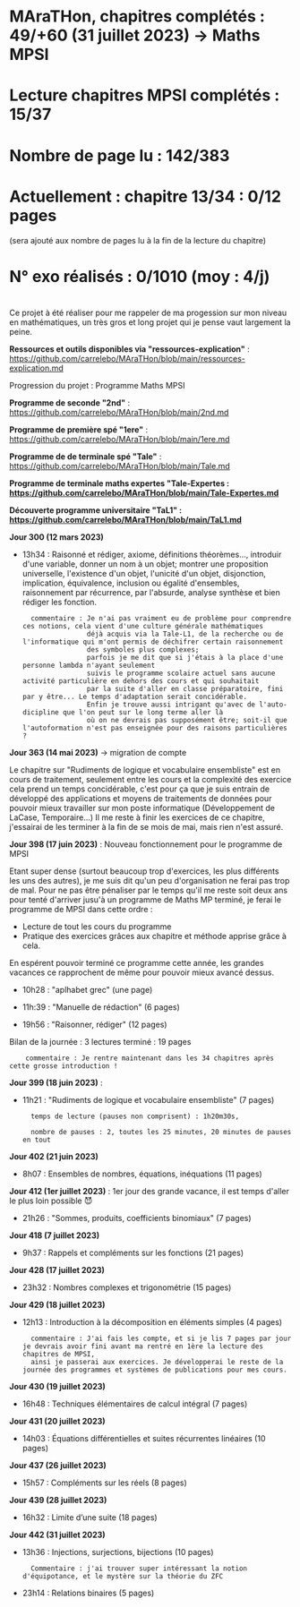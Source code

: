 # MAraTHon, chapitres complétés : 49/+60 (31 juillet 2023) -> Maths MPSI
# Lecture chapitres MPSI complétés : 15/37
# Nombre de page lu : 142/383
# Actuellement : chapitre 13/34 : 0/12 pages
(sera ajouté aux nombre de pages lu à la fin de la lecture du chapitre)

# N° exo réalisés : 0/1010 (moy : 4/j)

#

Ce projet à été réaliser pour me rappeler de ma progession sur mon niveau en mathématiques, un très gros et long projet qui je pense vaut largement la peine.

**Ressources et outils disponibles via "ressources-explication"** : https://github.com/carrelebo/MAraTHon/blob/main/ressources-explication.md

Progression du projet : Programme Maths MPSI

**Programme de seconde "2nd"** : https://github.com/carrelebo/MAraTHon/blob/main/2nd.md

**Programme de première spé "1ere"** : https://github.com/carrelebo/MAraTHon/blob/main/1ere.md

**Programme de de terminale spé "Tale"** : https://github.com/carrelebo/MAraTHon/blob/main/Tale.md

**Programme de terminale maths expertes "Tale-Expertes : https://github.com/carrelebo/MAraTHon/blob/main/Tale-Expertes.md**

**Découverte programme universitaire "TaL1" : https://github.com/carrelebo/MAraTHon/blob/main/TaL1.md**

**Jour 300 (12 mars 2023)**
- 13h34 : Raisonné et rédiger, axiome, définitions théorèmes..., introduir d'une variable, donner un nom à un objet; montrer une proposition universelle, 
        l'existence d'un objet, l'unicité d'un objet, disjonction, implication, équivalence, inclusion ou égalité d'ensembles, 
        raisonnement par récurrence, par l'absurde, analyse synthèse et bien rédiger les fonction.

        commentaire : Je n'ai pas vraiment eu de problème pour comprendre ces notions, cela vient d'une culture générale mathématiques
                      déjà acquis via la Tale-L1, de la recherche ou de l'informatique qui m'ont permis de déchifrer certain raisonnement 
                      des symboles plus complexes;
                      parfois je me dit que si j'étais à la place d'une personne lambda n'ayant seulement
                      suivis le programme scolaire actuel sans aucune activité particulière en dehors des cours et qui souhaitait
                      par la suite d'aller en classe préparatoire, fini par y être... Le temps d'adaptation serait concidérable.
                      Enfin je trouve aussi intrigant qu'avec de l'auto-dicipline que l'on peut sur le long terme aller là
                      où on ne devrais pas supposément être; soit-il que l'autoformation n'est pas enseignée pour des raisons particulières ?

**Jour 363 (14 mai 2023)** -> migration de compte

Le chapitre sur "Rudiments de logique et vocabulaire ensembliste" est en cours de traitement, seulement entre les cours et la complexité des exercice cela prend un temps concidérable, c'est pour ça que je suis entrain de développé des applications et moyens de traitements de données pour pouvoir mieux travailler sur mon poste informatique (Développement de LaCase, Temporaire...)
Il me reste à finir les exercices de ce chapitre, j'essairai de les terminer à la fin de se mois de mai, mais rien n'est assuré.

**Jour 398 (17 juin 2023)** : Nouveau fonctionnement pour le programme de MPSI

Etant super dense (surtout beaucoup trop d'exercices, les plus différents les uns des autres),
je me suis dit qu'un peu d'organisation ne ferai pas trop de mal.
Pour ne pas être pénaliser par le temps qu'il me reste soit deux ans pour tenté d'arriver jusu'à un programme de Maths MP terminé,
je ferai le programme de MPSI dans cette ordre :
- Lecture de tout les cours du programme
- Pratique des exercices grâces aux chapitre et méthode apprise grâce à cela.

En espérent pouvoir terminé ce programme cette année, les grandes vacances ce rapprochent de même pour pouvoir mieux avancé dessus.

- 10h28 : "aplhabet grec" (une page)

- 11h:39 : "Manuelle de rédaction" (6 pages)

- 19h56 : "Raisonner, rédiger" (12 pages)

Bilan de la journée : 3 lectures terminé : 19 pages

        commentaire : Je rentre maintenant dans les 34 chapitres après cette grosse introduction !

**Jour 399 (18 juin 2023)** :
- 11h21 : "Rudiments de logique et vocabulaire ensembliste" (7 pages)
 
        temps de lecture (pauses non comprisent) : 1h20m30s,
  
        nombre de pauses : 2, toutes les 25 minutes, 20 minutes de pauses en tout

          
**Jour 402 (21 juin 2023)**
- 8h07 :  Ensembles de nombres, équations, inéquations (11 pages)

**Jour 412 (1er juillet 2023)** : 1er jour des grande vacance, il est temps d'aller le plus loin possible 😈
- 21h26 : "Sommes, produits, coefficients binomiaux" (7 pages)

**Jour 418 (7 juillet 2023)**
- 9h37 : Rappels et compléments sur les fonctions (21 pages)


**Jour 428 (17 juillet 2023)**
- 23h32 : Nombres complexes et trigonométrie (15 pages)

**Jour 429 (18 juillet 2023)**
- 12h13 : Introduction à la décomposition en éléments simples (4 pages)

        commentaire : J'ai fais les compte, et si je lis 7 pages par jour je devrais avoir fini avant ma rentré en 1ère la lecture des chapitres de MPSI,
        ainsi je passerai aux exercices. Je développerai le reste de la journée des programmes et systèmes de publications pour mes cours.

**Jour 430 (19 juillet 2023)**
- 16h48 : Techniques élémentaires de calcul intégral (7 pages)


**Jour 431 (20 juillet 2023)**
- 14h03 : Équations différentielles et suites récurrentes linéaires (10 pages)

**Jour 437 (26 juillet 2023)**
- 15h57 : Compléments sur les réels (8 pages)


**Jour 439 (28 juillet 2023)**
- 16h32 : Limite d’une suite (18 pages)

**Jour 442 (31 juillet 2023)**
- 13h36 : Injections, surjections, bijections (10 pages)

        Commentaire : j'ai trouver super intéressant la notion d'équipotance, et le mystère sur la théorie du ZFC
  
- 23h14 : Relations binaires (5 pages)
